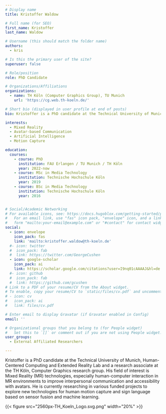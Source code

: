 ```yaml
---
# Display name
title: Kristoffer Waldow

# Full name (for SEO)
first_name: Kristoffer
last_name: Waldow

# Username (this should match the folder name)
authors:
  - kris

# Is this the primary user of the site?
superuser: false

# Role/position
role: PhD Candidate

# Organizations/Affiliations
organizations:
  - name: TH Köln (Computer Graphics Group), TU Munich
    url: 'https://cg.web.th-koeln.de/'

# Short bio (displayed in user profile at end of posts)
bio: Kristoffer is a PhD candidate at the Technical University of Munich, Human-Centered Computing and Extended Reality Lab and a research associate at the TH Köln, Computer Graphics research group. His field of interest is Mixed Reality (MR) technologies, especially human-computer interaction in MR environments to improve interpersonal communication and accessibility with avatars.

interests:
  - Mixed Reality
  - Avatar-based Communication
  - Artificial Intelligence
  - Motion Capture

education:
  courses:
    - course: PhD 
      institution: FAU Erlangen / TU Munich / TH Köln
      year: 2022-now
    - course: MSc in Media Technology 
      institution: Technische Hochschule Köln
      year: 2019
    - course: BSc in Media Technology  
      institution: Technische Hochschule Köln
      year: 2016


# Social/Academic Networking
# For available icons, see: https://docs.hugoblox.com/getting-started/page-builder/#icons
#   For an email link, use "fas" icon pack, "envelope" icon, and a link in the
#   form "mailto:your-email@example.com" or "#contact" for contact widget.
social:
  - icon: envelope
    icon_pack: fas
    link: 'mailto:kristoffer.waldow@th-koeln.de'
  #- icon: twitter
  #  icon_pack: fab
  #  link: https://twitter.com/GeorgeCushen
  - icon: google-scholar
    icon_pack: ai
    link: https://scholar.google.com/citations?user=I9nq01cAAAAJ&hl=de
  #- icon: github
  #  icon_pack: fab
  #  link: https://github.com/gcushen
# Link to a PDF of your resume/CV from the About widget.
# To enable, copy your resume/CV to `static/files/cv.pdf` and uncomment the lines below.
# - icon: cv
#   icon_pack: ai
#   link: files/cv.pdf

# Enter email to display Gravatar (if Gravatar enabled in Config)
email: ''

# Organizational groups that you belong to (for People widget)
#   Set this to `[]` or comment out if you are not using People widget.
user_groups:
  - External Affiliated Researchers

---
```


Kristoffer is a PhD candidate at the Technical University of Munich, Human-Centered Computing and Extended Reality Lab and a research associate at the TH Köln, Computer Graphics research group. His field of interest is Mixed Reality (MR) technologies, especially human-computer interaction in MR environments to improve interpersonal communication and accessibility with avatars. He is currently researching in various funded projects to explore new technologies for human motion capture and sign language based on sensor fusion and machine learning.


{{< figure src="2560px-TH_Koeln_Logo.svg.png" width="20%" >}}
